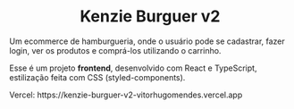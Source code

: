 <h1 align="center">Kenzie Burguer v2</h1>


<p>Um ecommerce de hamburgueria, onde o usuário pode se cadastrar, fazer login, ver os produtos e comprá-los utilizando o carrinho.</p>

<p>Esse é um projeto <b>frontend</b>, desenvolvido com React e TypeScript, estilização feita com CSS (styled-components). </p>
<p>Vercel: https://kenzie-burguer-v2-vitorhugomendes.vercel.app </p>
